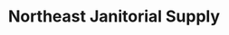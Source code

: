 ---
title: "Northeast Janitorial Supply"
url: /pompton-lakes/northeast-janitorial-supply/
shop: Eisenwaren
---